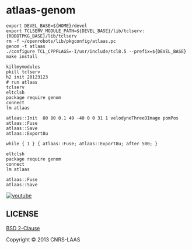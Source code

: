 atlaas-genom
============

```
export DEVEL_BASE=${HOME}/devel
export TCLSERV_MODULE_PATH=${DEVEL_BASE}/lib/tclserv:{ROBOTPKG_BASE}/lib/tclserv
rm -f ~/openrobots/lib/pkgconfig/atlaas.pc
genom -t atlaas
./configure TCL_CPPFLAGS=-I/usr/include/tcl8.5 --prefix=${DEVEL_BASE}
make install

killmymodules
pkill tclserv
h2 init 20123123
# run atlaas
tclserv
eltclsh
package require genom
connect
lm atlaas

atlaas::Init  80 80 0.1 40 -40 0 0 31 1 velodyneThreeDImage pomPos
atlaas::Fuse
atlaas::Save
atlaas::Export8u

while { 1 } { atlaas::Fuse; atlaas::Export8u; after 500; }

eltclsh
package require genom
connect
lm atlaas

atlaas::Fuse
atlaas::Save

```

[![youtube](https://i2.ytimg.com/vi/k1-6gbYnmMU/sddefault.jpg "youtube")](http://youtube.com/embed/k1-6gbYnmMU?rel=0)


LICENSE
-------

[BSD 2-Clause](http://opensource.org/licenses/BSD-2-Clause)

Copyright © 2013 CNRS-LAAS
